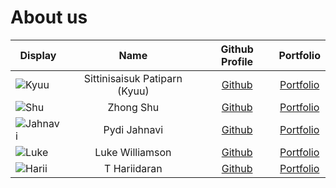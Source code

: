 # About us

Display | Name | Github Profile | Portfolio
--------|:----:|:--------------:|:---------:
![Kyuu](https://files.catbox.moe/m34fwn.png) | Sittinisaisuk Patiparn (Kyuu) | [Github](https://github.com/kagiura) | [Portfolio](docs/team/kagiura.md)
![Shu](https://via.placeholder.com/100.png?text=Photo) | Zhong Shu | [Github](https://github.com/shuu4/) | [Portfolio](docs/team/shuu4.md)
![Jahnavi](https://via.placeholder.com/100.png?text=Photo) | Pydi Jahnavi | [Github](https://github.com/pjahn31) | [Portfolio](docs/team/pjahn31.md)
![Luke](https://static.wikia.nocookie.net/meme-cats/images/c/ca/El_Gato_Original.png/revision/latest?cb=20240125003752) | Luke Williamson | [Github](https://github.com/gitHST) | [Portfolio](docs/team/githst.md)
![Harii](https://clasebcn.com/wp-content/uploads/2020/04/harold-thumb.jpg) | T Hariidaran | [Github](https://github.com/vegetablestabber) | [Portfolio](docs/team/johndoe.md)